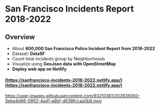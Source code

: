 # San Francisco Incidents Report 2018-2022
## Overview
- About **600,000 San Francisco Police Incident Report from 2018-2022** 
- Dataset: **DataSF**
- Count total incidents group by Neighborhoods
- Visualize using **GeoJson data with OpenStreetMap**
- **Deploy web app on Netlify**
#### [https://sanfrancisco-incidents-2018-2022.netlify.app/](https://sanfrancisco-incidents-2018-2022.netlify.app/)

https://user-images.githubusercontent.com/93210361/202836050-3ebe4d66-0952-4ad1-a8bf-d638fccaa0b8.mov


